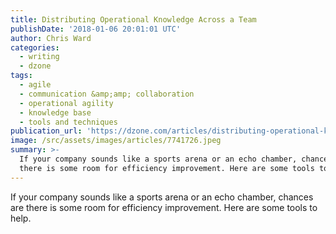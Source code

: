 ```yaml
---
title: Distributing Operational Knowledge Across a Team
publishDate: '2018-01-06 20:01:01 UTC'
author: Chris Ward
categories:
  - writing
  - dzone
tags:
  - agile
  - communication &amp;amp; collaboration
  - operational agility
  - knowledge base
  - tools and techniques
publication_url: 'https://dzone.com/articles/distributing-operational-knowledge-across-a-team'
image: /src/assets/images/articles/7741726.jpeg
summary: >-
  If your company sounds like a sports arena or an echo chamber, chances are
  there is some room for efficiency improvement. Here are some tools to help.
---
```

If your company sounds like a sports arena or an echo chamber, chances are there is some room for efficiency improvement. Here are some tools to help.

